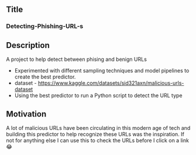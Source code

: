 ## Title
### Detecting-Phishing-URL-s

## Description
A project to help detect between phising and benign URLs
* Experimented with different sampling techniques and model pipelines to create the best predictor.
* dataset - https://www.kaggle.com/datasets/sid321axn/malicious-urls-dataset
* Using the best predictor to run a Python script to detect the URL type

## Motivation
A lot of malicious URLs have been circulating in this modern age of tech and building this predictor to help recognize these URLs was the inspiration.
If not for anything else I can use this to check the URLs before I click on a link 😂


